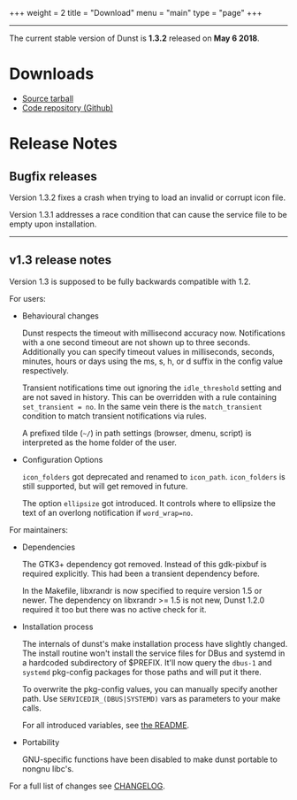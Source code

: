 +++
weight = 2
title = "Download"
menu = "main"
type = "page"
+++
***

The current stable version of Dunst is **1.3.2** released on **May 6 2018**.

# Downloads

* [Source tarball](https://github.com/dunst-project/dunst/archive/v1.3.2.tar.gz)
* [Code repository (Github)](https://github.com/dunst-project/dunst)

# Release Notes

## Bugfix releases

Version 1.3.2 fixes a crash when trying to load an invalid or corrupt icon file.

Version 1.3.1 addresses a race condition that can cause the service file to be
empty upon installation.

---

## v1.3 release notes

Version 1.3 is supposed to be fully backwards compatible with 1.2.

For users:

* Behavioural changes

    Dunst respects the timeout with millisecond accuracy now. Notifications with
    a one second timeout are not shown up to three seconds.
    Additionally you can specify timeout values in milliseconds, seconds, minutes,
    hours or days using the ms, s, h, or d suffix in the config value
    respectively.

    Transient notifications time out ignoring the `idle_threshold` setting and are not
    saved in history. This can be overridden with a rule containing `set_transient = no`.
    In the same vein there is the `match_transient` condition to match transient
    notifications via rules.

    A prefixed tilde (`~/`) in path settings (browser, dmenu, script) is interpreted as the
    home folder of the user.

* Configuration Options

    `icon_folders` got deprecated and renamed to `icon_path`. `icon_folders` is still
    supported, but will get removed in future.

    The option `ellipsize` got introduced. It controls where to ellipsize the text of
    an overlong notification if `word_wrap=no`.

For maintainers:

* Dependencies

    The GTK3+ dependency got removed. Instead of this gdk-pixbuf is required
    explicitly. This had been a transient dependency before.

    In the Makefile, libxrandr is now specified to require version 1.5 or newer.
    The dependency on libxrandr >= 1.5 is not new, Dunst 1.2.0 required it too
    but there was no active check for it.

* Installation process

    The internals of dunst's make installation process have slightly changed. The
    install routine won't install the service files for DBus and systemd in a hardcoded
    subdirectory of $PREFIX. It'll now query the `dbus-1` and `systemd` pkg-config
    packages for those paths and will put it there.

    To overwrite the pkg-config values, you can manually specify another path.
    Use `SERVICEDIR_(DBUS|SYSTEMD)` vars as parameters to your make calls.

    For all introduced variables, see [the README](https://github.com/dunst-project/dunst/blob/v1.3.0/README.md).

* Portability

    GNU-specific functions have been disabled to make dunst portable to nongnu libc's.

For a full list of changes see [CHANGELOG](/changelog/).
